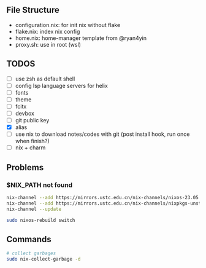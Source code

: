 ## File Structure
- configuration.nix: for init nix without flake
- flake.nix: index nix config
- home.nix: home-manager template from @ryan4yin
- proxy.sh: use in root (wsl)

## TODOS
- [ ] use zsh as default shell
- [ ] config lsp language servers for helix
- [ ] fonts
- [ ] theme
- [ ] fcitx
- [ ] devbox
- [ ] git public key
- [x] alias
- [ ] use nix to download notes/codes with git (post install hook, run once when finish?)
- [ ] nix + charm

## Problems

### $NIX_PATH not found
```bash
nix-channel --add https://mirrors.ustc.edu.cn/nix-channels/nixos-23.05 nixos
nix-channel --add https://mirrors.ustc.edu.cn/nix-channels/nixpkgs-unstable nixpkgs
nix-channel --update

sudo nixos-rebuild switch
```

## Commands
```bash
# collect garbages
sudo nix-collect-garbage -d
```
